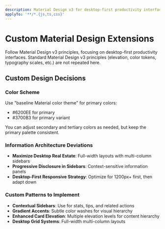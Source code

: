 ```yaml
---
description: Material Design v3 for desktop-first productivity interfaces
applyTo: '**/*.{js,ts,css}'
---
```


# Custom Material Design Extensions

Follow Material Design v3 principles, focusing on desktop-first productivity interfaces. Standard Material Design v3 principles (elevation, color tokens, typography scales, etc.) are not repeated here.

## Custom Design Decisions

### Color Scheme

Use "baseline Material color theme" for primary colors:
- #6200EE for primary
- #3700B3 for primary variant

You can adjust secondary and tertiary colors as needed, but keep the primary palette consistent.

### Information Architecture Deviations
- **Maximize Desktop Real Estate**: Full-width layouts with multi-column sidebars
- **Progressive Disclosure in Sidebars**: Context-sensitive information panels
- **Desktop-First Responsive Strategy**: Optimize for 1200px+ first, then adapt down

### Custom Patterns to Implement
- **Contextual Sidebars**: Use for stats, tips, and related actions
- **Gradient Accents**: Subtle color washes for visual hierarchy
- **Enhanced Card Elevation**: Multiple elevation levels for content hierarchy
- **Desktop Grid Systems**: Full-width multi-column layouts
